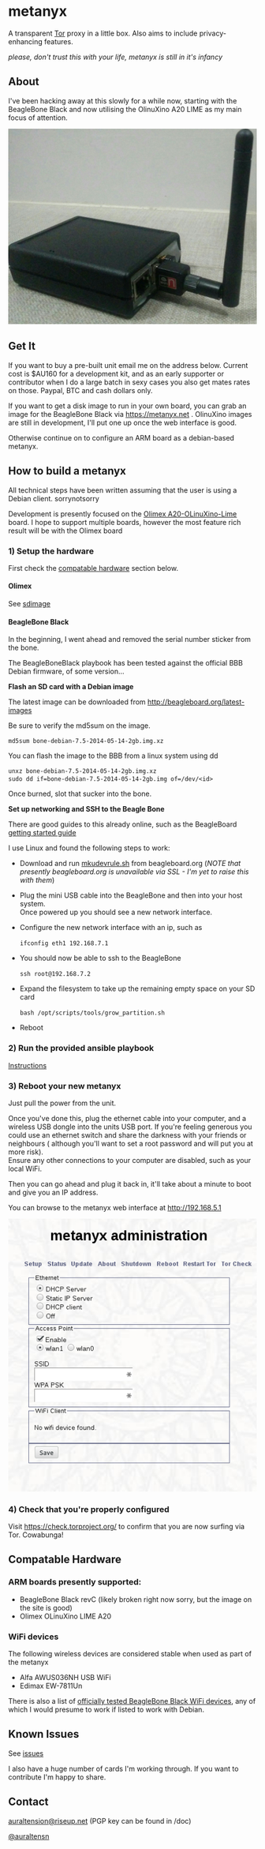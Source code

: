 metanyx
========

A transparent [Tor](https://www.torproject.org/) proxy in a little box.  Also aims to include privacy-enhancing features.

*please, don't trust this with your life, metanyx is still in it's infancy*

About
-----

I've been hacking away at this slowly for a while now, starting with the BeagleBone
Black and now utilising the OlinuXino A20 LIME as my main focus of attention.

![Prototype](/doc/photo_prototype_1.jpg)

Get It
------

If you want to buy a pre-built unit email me on the address below.  Current cost is $AU160 for a development kit,
and as an early supporter or contributor when I do a large batch in sexy cases you also get mates rates on those.
Paypal, BTC and cash dollars only.

If you want to get a disk image to run in your own board, you can grab an image for the BeagleBone Black via 
https://metanyx.net . OlinuXino images are still in development, I'll put one up once the web interface is good.

Otherwise continue on to configure an ARM board as a debian-based metanyx.


How to build a metanyx
----------------------

All technical steps have been written assuming that the user is using a Debian client. sorrynotsorry

Development is presently focused on the [Olimex A20-OLinuXino-Lime](https://www.olimex.com/Products/OLinuXino/A10/A10-OLinuXino-LIME/open-source-hardware) board.
I hope to support multiple boards, however the most feature rich result will be with the Olimex board

### 1) Setup the hardware

First check the [compatable hardware](#compatable-hardware) section below.

#### Olimex

See [sdimage](sdimage/README.md)

#### BeagleBone Black

In the beginning, I went ahead and removed the serial number sticker from the bone.

The BeagleBoneBlack playbook has been tested against the official BBB Debian firmware, of some version...

 **Flash an SD card with a Debian image**

The latest image can be downloaded from http://beagleboard.org/latest-images

Be sure to verify the md5sum on the image.

    md5sum bone-debian-7.5-2014-05-14-2gb.img.xz

You can flash the image to the BBB from a linux system using dd

    unxz bone-debian-7.5-2014-05-14-2gb.img.xz 
    sudo dd if=bone-debian-7.5-2014-05-14-2gb.img of=/dev/<id>

Once burned, slot that sucker into the bone.

 **Set up networking and SSH to the Beagle Bone**

There are good guides to this already online, such as the BeagleBoard [getting started guide](http://beagleboard.org/Getting+Started)

I use Linux and found the following steps to work:

- Download and run [mkudevrule.sh](http://beagleboard.org/static/Drivers/Linux/FTDI/mkudevrule.sh) from beagleboard.org (*NOTE that presently beagleboard.org is unavailable via SSL - I'm yet to raise this with them*)

- Plug the mini USB cable into the BeagleBone and then into your host system.  
Once powered up you should see a new network interface.

- Configure the new network interface with an ip, such as

    `ifconfig eth1 192.168.7.1`

- You should now be able to ssh to the BeagleBone

    `ssh root@192.168.7.2`

- Expand the filesystem to take up the remaining empty space on your SD card

    `bash /opt/scripts/tools/grow_partition.sh`

- Reboot

### 2) Run the provided ansible playbook
[Instructions](https://github.com/metanyx/metanyx/tree/master/ansible)

### 3) Reboot your new metanyx
Just pull the power from the unit.

Once you've done this, plug the ethernet cable into your computer, and a wireless USB dongle into the units 
USB port.  If you're feeling generous you could use an ethernet switch and share the darkness with your friends 
or neighbours ( although you'll  want to set a root password and will put you at more risk).  
Ensure any other connections to your computer are disabled, such as your local WiFi.

Then you can go ahead and plug it back in, it'll take about a minute to boot and give you an IP address.

You can browse to the metanyx web interface at http://192.168.5.1

![screenshot](doc/screenshot-setup.png)

### 4) Check that you're properly configured
Visit https://check.torproject.org/ to confirm that you are now surfing via Tor. Cowabunga!


Compatable Hardware
-------------------

### ARM boards presently supported:
- BeagleBone Black revC (likely broken right now sorry, but the image on the site is good)
- Olimex OLinuXino LIME A20

### WiFi devices

The following wireless devices are considered stable when used as part of the metanyx
* Alfa AWUS036NH USB WiFi
* Edimax EW-7811Un

There is also a list of [officially tested BeagleBone Black WiFi devices](http://elinux.org/Beagleboard:BeagleBoneBlack#WIFI_Adapters), any of which I would presume to work if listed to work with Debian.


Known Issues
------------
See [issues](https://github.com/auraltension/metanyx/issues)

I also have a huge number of cards I'm working through.  If you want to contribute I'm happy to share.

Contact
-------
auraltension@riseup.net (PGP key can be found in /doc)

[@auraltensn](https://twitter.com/auraltensn)
